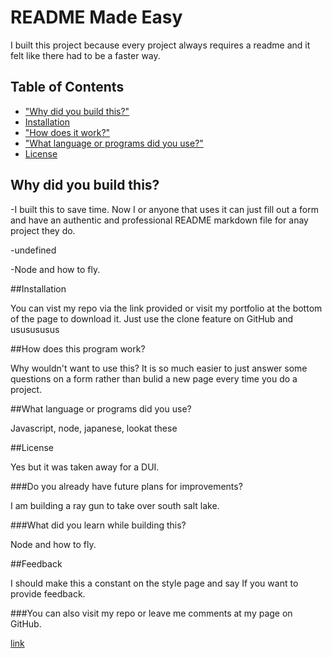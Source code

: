 # README Made Easy

I built this project because every project always requires a readme and it felt like there had to be a faster way.

## Table of Contents

- ["Why did you build this?"](#reason)
- [Installation](#installation)
- ["How does it work?"](#usage)
- ["What language or programs did you use?"](#language)
- [License](#license)

## Why did you build this?

-I built this to save time. Now I or anyone that uses it can just fill out a form and have an authentic and professional README markdown file for anay project they do.

-undefined

-Node and how to fly.

##Installation

You can vist my repo via the link provided or visit my portfolio at the bottom of the page to download it. Just use the clone feature on GitHub and ususususus

##How does this program work?

Why wouldn't want to use this? It is so much easier to just answer some questions on a form rather than bulid a new page every time you do a project.

##What language or programs did you use?

Javascript, node, japanese, lookat these

##License

Yes but it was taken away for a DUI.

###Do you already have future plans for improvements?

I am building a ray gun to take over south salt lake.

###What did you learn while building this?

Node and how to fly.

##Feedback

I should make this a constant on the style page and say If you want to provide feedback.

###You can also visit my repo or leave me comments at my page on GitHub.

[link](https://github.com/nichojohnson84)
